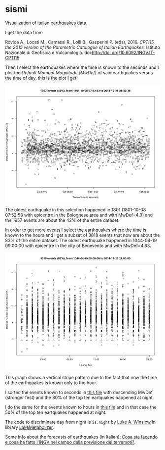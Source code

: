 # sismi
Visualization of italian earthquakes data.

I get the data from

Rovida A., Locati M., Camassi R., Lolli B., Gasperini P. (eds), 2016. *CPTI15, the 2015 version of the Parametric Catalogue of Italian Earthquakes.* Istituto Nazionale di Geofisica e Vulcanologia.
doi:http://doi.org/10.6092/INGV.IT-CPTI15

Then I select the earthquakes where the time is known to the seconds and I plot the *Default Moment Magnitude (MwDef)* of said earthquakes versus the time of day, this is the plot I get:

![alt text](MwDef_vs_time-of-day.png "Default Moment Magnitude (MwDef) vs time of day (to seconds).")

The oldest earthquake in this selection happened in 1801 (1801-10-08 07:52:53 with epicentre in the Bolognese area and with MwDef=4.9) and the 1957 events are about the 42% of the entire dataset.

In order to get more events I select the earthquakes where the time is known to the hours and I get a subset of 3818 events that now are about the 83% of the entire dataset. The oldest earthquake happened in 1044-04-19 09:00:00 with epicentre in the city of Benevento and with MwDef=4.63.

![alt text](MwDef_vs_hour-of-day.png "Default Moment Magnitude (MwDef) vs hour of day.")

This graph shows a vertical stripe pattern due to the fact that now the time of the earthquakes is known only to the hour.

I sorted the events known to seconds in [this file](to_sec.csv) with descending MwDef (stronger first) and the 80% of the top ten eartquakes happened at night.

I do the same for the events known to hours in [this file](just_hour.csv) and in that case the 50% of the top ten eartquakes happened at night.

The code to discriminate day from night is `is.night` by [Luke A. Winslow](https://github.com/lawinslow) in library [LakeMetabolizer](https://github.com/GLEON/LakeMetabolizer).

Some info about the forecasts of earthquakes (in Italian): [Cosa sta facendo e cosa ha fatto l'INGV nel campo della previsione dei terremoti?](http://terremoti.ingv.it/it/ultimi-eventi/13-approfondimenti/889-3-cosa-sta-facendo-e-cosa-ha-fatto-l-ingv-nel-campo-della-previsione-dei-terremoti.html).



